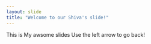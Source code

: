 ```yaml
---
layout: slide
title: "Welcome to our Shiva's slide!"
---
```

This is My awsome slides
Use the left arrow to go back!